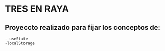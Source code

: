 # TRES EN RAYA

## Proyeccto realizado para fijar los conceptos de:

    - useState
    -localStorage
